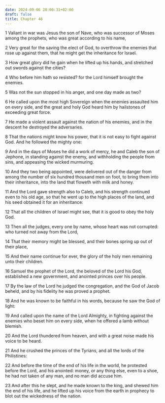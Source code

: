 ```yaml
---
date: 2024-09-06 20:00:31+02:00
draft: false
title: Chapter 46
---
```




1 Valiant in war was Jesus the son of Nave, who was successor of Moses among the prophets, who was great according to his name,

2 Very great for the saving the elect of God, to overthrow the enemies that rose up against them, that he might get the inheritance for Israel.

3 How great glory did he gain when he lifted up his hands, and stretched out swords against the cities?

4 Who before him hath so resisted? for the Lord himself brought the enemies.

5 Was not the sun stopped in his anger, and one day made as two?

6 He called upon the most high Sovereign when the enemies assaulted him on every side, and the great and holy God heard him by hailstones of exceeding great force.

7 He made a violent assault against the nation of his enemies, and in the descent he destroyed the adversaries.

8 That the nations might know his power, that it is not easy to fight against God. And he followed the mighty one:

9 And in the days of Moses he did a work of mercy, he and Caleb the son of Jephone, in standing against the enemy, and withholding the people from sins, and appeasing the wicked murmuring.

10 And they two being appointed, were delivered out of the danger from among the number of six hundred thousand men on foot, to bring them into their inheritance, into the land that floweth with milk and honey.

11 And the Lord gave strength also to Caleb, and his strength continued even to his old age, so that he went up to the high places of the land, and his seed obtained it for an inheritance:

12 That all the children of Israel might see, that it is good to obey the holy God.

13 Then all the judges, every one by name, whose heart was not corrupted: who turned not away from the Lord,

14 That their memory might be blessed, and their bones spring up out of their place,

15 And their name continue for ever, the glory of the holy men remaining unto their children.

16 Samuel the prophet of the Lord, the beloved of the Lord his God, established a new government, and anointed princes over his people.

17 By the law of the Lord he judged the congregation, and the God of Jacob beheld, and by his fidelity he was proved a prophet.

18 And he was known to be faithful in his words, because he saw the God of light:

19 And called upon the name of the Lord Almighty, in fighting against the enemies who beset him on every side, when he offered a lamb without blemish.

20 And the Lord thundered from heaven, and with a great noise made his voice to be heard.

21 And he crushed the princes of the Tyrians, and all the lords of the Philistines:

22 And before the time of the end of his life in the world, he protested before the Lord, and his anointed: money, or any thing else, even to a shoe, he had not taken of any man, and no man did accuse him.

23 And after this he slept, and he made known to the king, and shewed him the end of his life, and he lifted up his voice from the earth in prophecy to blot out the wickedness of the nation.

